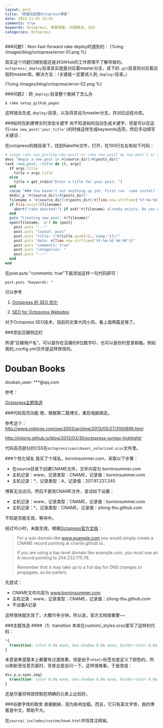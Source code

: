 ```yaml
---
layout: post
title: "搭建及配置Octopress博客"
date: 2013-11-01 12:43
comments: true
keywords: Octopress, 博客搭建, 问题解决, SEO
categories: Octopress
---
```

###问题1：Non-fast-forward
rake deploy时遇到的：
{%img /images/blog/octopress/error-01.png %}

其实这个问题归根到底还是对GitHub的工作原理不了解导致的。`octopress/_deploy`目录其实就是对应着master分支，其下的`.git`目录则对应着远程的master库。解决方法：（关键是一定要进入到`_deploy/`目录。）
<!-- more --> 

{%img /images/blog/octopress/error-02.png %}

###问题2：把`_deploy/`目录整个删掉了怎么办

```
$ rake setup_github_pages
```
这样就会生成`_deploy/`目录，以及将其设为master分支，并对应远程仓库。

###如何在新建博文时添加关键字
尚不知道如何自动生成关键字，但是可以在运行`rake new_post['your_title']`的时候这样生成keywords选项，然后手动填写关键词：

在octopress的根目录下，找到Rakefile文件，打开，在100行左右有如下代码：

``` ruby
# usage rake new_post[my-new-post] or rake new_post['my new post'] or rake new_post (defaults to "new-post")
desc "Begin a new post in #{source_dir}/#{posts_dir}"
task :new_post, :title do |t, args|
  if args.title
    title = args.title
  else
    title = get_stdin("Enter a title for your post: ")
  end
  raise "### You haven't set anything up yet. First run `rake install` to set up an Octopress theme." unless File.directory?(source_dir)
  mkdir_p "#{source_dir}/#{posts_dir}"
  filename = "#{source_dir}/#{posts_dir}/#{Time.now.strftime('%Y-%m-%d')}-#{title.to_url}.#{new_post_ext}"
  if File.exist?(filename)
    abort("rake aborted!") if ask("#{filename} already exists. Do you want to overwrite?", ['y', 'n']) == 'n'
  end
  puts "Creating new post: #{filename}"
  open(filename, 'w') do |post|
    post.puts "---"
    post.puts "layout: post"
    post.puts "title: \"#{title.gsub(/&/,'&amp;')}\""
    post.puts "date: #{Time.now.strftime('%Y-%m-%d %H:%M')}"
    post.puts "comments: true"
    post.puts "categories: "
    post.puts "---"
  end
end
```

在post.puts "comments: true"下面添加这样一句代码即可：
    
	post.puts "keywords: "

可以参考

1. [Octopress 的 SEO 优化](http://havee.me/internet/2013-01/octopress-seo.html)

2. [SEO for Octopress Websites](http://xit0.org/2013/05/seo-for-octopress-websites/)

对于Octopress SEO技术，目前的文章大同小异。看上面两篇足够了。

###添加豆瓣侧边栏

所谓“豆瓣用户名”，可以是你在豆瓣的8位数字ID，也可以是你的登录邮箱。例如我的_config.yml文件是这样修改的。

  # Douban Books
  douban_user: ***@qq.com

参考：

[Octopress主题改造](http://shanewfx.github.io/blog/2012/08/13/improve-blog-theme/)

###代码高亮功能
嗯，根据第二篇博文，重启电脑搞定。

参考这个： http://www.cnblogs.com/oec2003/archive/2013/05/27/3100896.html

http://jinlong.github.io/blog/2013/03/30/octopress-syntax-highlight/

代码高亮部分的CSS在`octopress\sass\base\_solarized.scss`文件里。

###个性化域名
我买了个域名，borninsummer.com，采取以下步骤：

+ 在source目录下创建CNAME文件，文件内容为 borninsummer.com
+ 主机记录：www，记录类型：CNAME，记录值：borninsummer.com
+ 主机记录：*，记录类型：A，记录值：207.97.227.245

博客无法访问。然后不更改CNAME文件，尝试如下设置：

+ 主机记录：www，记录类型：CNAME，记录值：borninsummer.com
+ 主机记录：*，记录类型：CNAME，记录值：zilong-thu.github.com

不知是否能生效，等待中。

经过10小时，未能生效。根据<a href="http://octopress.org/docs/deploying/github/" target="_blank">Octopress官方文档</a>：

> For a sub-domain like www.example.com you would simply create a CNAME record pointing at charlie.github.io..
>
> If you are using a top-level domain like example.com, you must use an A record pointing to 204.232.175.78.
> 
> Remember that it may take up to a full day for DNS changes to propagate, so be patient.

先尝试：

+ CNAME文件内容为 www.borninsummer.com 
+ 主机记录：www，记录类型：CNAME，记录值：zilong-thu.github.com
+ 不设置A记录

这样很快就生效了，大概10多分钟。所以说，官方文档很重要~~

###主题改造
####（1）transition
本来在custom/_styles.scss里写了这样的代码：

``` css
*{
  transition: color 0.6s ease, box-shadow 0.6s ease, border-color 0.6s ease, background-color .5s;
}
```
本意是希望基本上都要有过渡效果。但是由于`<html>`标签也是定义了颜色的，所以刷新至任意页面时，背景总是会闪一下。这样很难看。于是改成：

``` css
div,p,a,span,img{
  transition: color 0.6s ease, box-shadow 0.6s ease, border-color 0.6s ease, background-color .5s;
}
```
还是尽量将特效控制在明确的元素上比较好。

###谷歌字体的取舍
直接删掉，因为影响加载。而且，它只有英文字体，我的博客是中文，帮助不大。

在`source/_includes/custom/head.html`中将其注释掉。